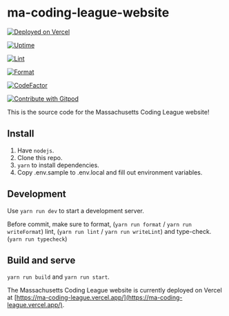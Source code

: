 # ma-coding-league-website

[![Deployed on Vercel](https://img.shields.io/badge/Deployed%20on-Vercel-blue?logo=vercel)](https://ma-coding-league.vercel.app/)

[![Uptime](https://img.shields.io/uptimerobot/ratio/m794171188-6455a1d3da81f48d1cda84e9?label=Uptime)](https://stats.uptimerobot.com/pjpkZH9Y0k)

[![Lint](https://github.com/ma-coding-league/ma-coding-league-website/actions/workflows/eslint.yml/badge.svg)](https://github.com/ma-coding-league/ma-coding-league-website/actions/workflows/eslint.yml)

[![Format](https://github.com/ma-coding-league/ma-coding-league-website/actions/workflows/prettier.yml/badge.svg?branch=main)](https://github.com/ma-coding-league/ma-coding-league-website/actions/workflows/prettier.yml)

[![CodeFactor](https://www.codefactor.io/repository/github/ma-coding-league/ma-coding-league-website/badge)](https://www.codefactor.io/repository/github/ma-coding-league/ma-coding-league-website)

[![Contribute with Gitpod](https://img.shields.io/badge/Contribute%20with-Gitpod-908a85?logo=gitpod)](https://gitpod.io/#https://github.com/ma-coding-league/ma-coding-league-website)

This is the source code for the Massachusetts Coding League website!

## Install

1. Have `nodejs`.
2. Clone this repo.
3. `yarn` to install dependencies.
4. Copy .env.sample to .env.local and fill out environment variables.

## Development

Use `yarn run dev` to start a development server.

Before commit, make sure to format, (`yarn run format` / `yarn run writeFormat`)
lint, (`yarn run lint` / `yarn run writeLint`) and type-check. (`yarn run typecheck`)

## Build and serve

`yarn run build` and `yarn run start`.

The Massachusetts Coding League website is currently deployed on Vercel at [https://ma-coding-league.vercel.app/](https://ma-coding-league.vercel.app/).
